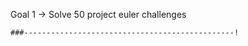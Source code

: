 Goal 1 -> Solve 50 project euler challenges
```
###-----------------------------------------------!
```
